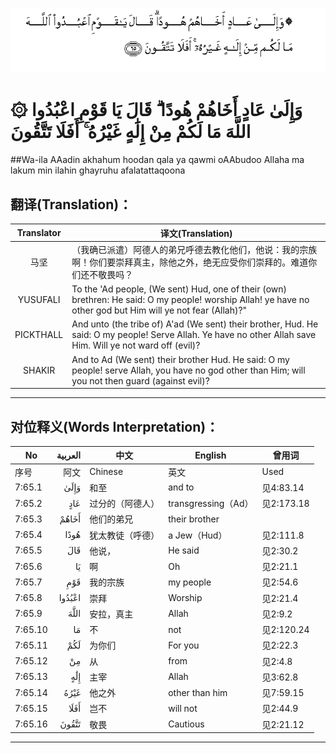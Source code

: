 ![007:065](images/007_065.gif)

# ۞ وَإِلَىٰ عَادٍ أَخَاهُمْ هُودًا ۗ قَالَ يَا قَوْمِ اعْبُدُوا اللَّهَ مَا لَكُمْ مِنْ إِلَٰهٍ غَيْرُهُ ۚ أَفَلَا تَتَّقُونَ 

##Wa-ila AAadin akhahum hoodan qala ya qawmi oAAbudoo Allaha ma lakum min ilahin ghayruhu afalatattaqoona 

## 翻译(Translation)：

| Translator | 译文(Translation)                                            |
| :--------: | ------------------------------------------------------------ |
|    马坚    | （我确已派遣）阿德人的弟兄呼德去教化他们，他说：我的宗族啊！你们要崇拜真主，除他之外，绝无应受你们崇拜的。难道你们还不敬畏吗？ |
|  YUSUFALI  | To the 'Ad people, (We sent) Hud, one of their (own) brethren: He said: O my people! worship Allah! ye have no other god but Him will ye not fear (Allah)?" |
| PICKTHALL  | And unto (the tribe of) A'ad (We sent) their brother, Hud. He said: O my people! Serve Allah. Ye have no other Allah save Him. Will ye not ward off (evil)? |
|   SHAKIR   | And to Ad (We sent) their brother Hud. He said: O my people! serve Allah, you have no god other than Him; will you not then guard (against evil)? |

---

## 对位释义(Words Interpretation)：

| No   | العربية | 中文    | English | 曾用词 |
| ---- | ------: | ------- | ------- | ------ |
| 序号 |    阿文 | Chinese | 英文    | Used   |
| 7:65.1  | وَإِلَىٰ   | 和至             | and to              | 见4:83.14  |
| 7:65.2  | عَادٍ    | 过分的（阿德人） | transgressing（Ad） | 见2:173.18 |
| 7:65.3  | أَخَاهُمْ  | 他们的弟兄       | their brother       |            |
| 7:65.4  | هُودًا   | 犹太教徒（呼德） | a Jew（Hud）        | 见2:111.8  |
| 7:65.5  | قَالَ    | 他说，           | He said             | 见2:30.2   |
| 7:65.6  | يَا     | 啊               | Oh                  | 见2:21.1   |
| 7:65.7  | قَوْمِ    | 我的宗族         | my people           | 见2:54.6   |
| 7:65.8  | اعْبُدُوا | 崇拜             | Worship             | 见2:21.4   |
| 7:65.9  | اللَّهَ   | 安拉，真主       | Allah               | 见2:9.2    |
| 7:65.10 | مَا     | 不               | not                 | 见2:120.24 |
| 7:65.11 | لَكُمْ    | 为你们           | For you             | 见2:22.3   |
| 7:65.12 | مِنْ     | 从               | from                | 见2:4.8    |
| 7:65.13 | إِلَٰهٍ    | 主宰             | Allah               | 见3:62.8   |
| 7:65.14 | غَيْرُهُ   | 他之外           | other than him      | 见7:59.15  |
| 7:65.15 | أَفَلَا   | 岂不             | will not            | 见2:44.9   |
| 7:65.16 | تَتَّقُونَ  | 敬畏             | Cautious            | 见2:21.12  |

---